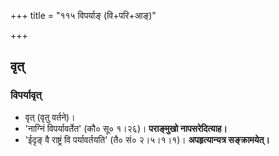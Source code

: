 +++
title = "११५ विपर्याङ् (वि+परि+आङ्)"

+++

## वृत्
### विपर्यावृत्
- वृत् (वृतु वर्तने)।
- 'नाग्निं विपर्यावर्तेत' (कौ० सू० १।२६)। **पराङ्मुखो नापसरेदित्याह।**
- 'ईदृङ् वै राष्ट्रं वि पर्यावर्तयति' (तै० सं० २।५।१।१)। **अपहृत्यान्यत्र सङ्क्रामयेत्।**
